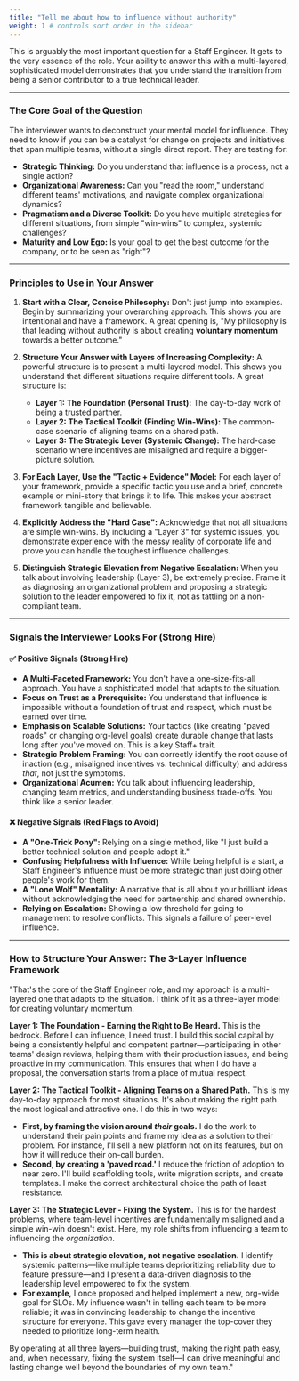 ```yaml
---
title: "Tell me about how to influence without authority"
weight: 1 # controls sort order in the sidebar
---
```


This is arguably the most important question for a Staff Engineer. It gets to the very essence of the role. Your ability to answer this with a multi-layered, sophisticated model demonstrates that you understand the transition from being a senior contributor to a true technical leader.

---

### The Core Goal of the Question

The interviewer wants to deconstruct your mental model for influence. They need to know if you can be a catalyst for change on projects and initiatives that span multiple teams, without a single direct report. They are testing for:

- **Strategic Thinking:** Do you understand that influence is a process, not a single action?
- **Organizational Awareness:** Can you "read the room," understand different teams' motivations, and navigate complex organizational dynamics?
- **Pragmatism and a Diverse Toolkit:** Do you have multiple strategies for different situations, from simple "win-wins" to complex, systemic challenges?
- **Maturity and Low Ego:** Is your goal to get the best outcome for the company, or to be seen as "right"?

---

### Principles to Use in Your Answer

1.  **Start with a Clear, Concise Philosophy:** Don't just jump into examples. Begin by summarizing your overarching approach. This shows you are intentional and have a framework. A great opening is, "My philosophy is that leading without authority is about creating **voluntary momentum** towards a better outcome."

2.  **Structure Your Answer with Layers of Increasing Complexity:** A powerful structure is to present a multi-layered model. This shows you understand that different situations require different tools. A great structure is:

    - **Layer 1: The Foundation (Personal Trust):** The day-to-day work of being a trusted partner.
    - **Layer 2: The Tactical Toolkit (Finding Win-Wins):** The common-case scenario of aligning teams on a shared path.
    - **Layer 3: The Strategic Lever (Systemic Change):** The hard-case scenario where incentives are misaligned and require a bigger-picture solution.

3.  **For Each Layer, Use the "Tactic + Evidence" Model:** For each layer of your framework, provide a specific tactic you use and a brief, concrete example or mini-story that brings it to life. This makes your abstract framework tangible and believable.

4.  **Explicitly Address the "Hard Case":** Acknowledge that not all situations are simple win-wins. By including a "Layer 3" for systemic issues, you demonstrate experience with the messy reality of corporate life and prove you can handle the toughest influence challenges.

5.  **Distinguish Strategic Elevation from Negative Escalation:** When you talk about involving leadership (Layer 3), be extremely precise. Frame it as diagnosing an organizational problem and proposing a strategic solution to the leader empowered to fix it, not as tattling on a non-compliant team.

---

### Signals the Interviewer Looks For (Strong Hire)

#### ✅ Positive Signals (Strong Hire)

- **A Multi-Faceted Framework:** You don't have a one-size-fits-all approach. You have a sophisticated model that adapts to the situation.
- **Focus on Trust as a Prerequisite:** You understand that influence is impossible without a foundation of trust and respect, which must be earned over time.
- **Emphasis on Scalable Solutions:** Your tactics (like creating "paved roads" or changing org-level goals) create durable change that lasts long after you've moved on. This is a key Staff+ trait.
- **Strategic Problem Framing:** You can correctly identify the root cause of inaction (e.g., misaligned incentives vs. technical difficulty) and address _that_, not just the symptoms.
- **Organizational Acumen:** You talk about influencing leadership, changing team metrics, and understanding business trade-offs. You think like a senior leader.

#### ❌ Negative Signals (Red Flags to Avoid)

- **A "One-Trick Pony":** Relying on a single method, like "I just build a better technical solution and people adopt it."
- **Confusing Helpfulness with Influence:** While being helpful is a start, a Staff Engineer's influence must be more strategic than just doing other people's work for them.
- **A "Lone Wolf" Mentality:** A narrative that is all about your brilliant ideas without acknowledging the need for partnership and shared ownership.
- **Relying on Escalation:** Showing a low threshold for going to management to resolve conflicts. This signals a failure of peer-level influence.

---

### How to Structure Your Answer: The 3-Layer Influence Framework

"That's the core of the Staff Engineer role, and my approach is a multi-layered one that adapts to the situation. I think of it as a three-layer model for creating voluntary momentum.

**Layer 1: The Foundation - Earning the Right to Be Heard.**
This is the bedrock. Before I can influence, I need trust. I build this social capital by being a consistently helpful and competent partner—participating in other teams' design reviews, helping them with their production issues, and being proactive in my communication. This ensures that when I do have a proposal, the conversation starts from a place of mutual respect.

**Layer 2: The Tactical Toolkit - Aligning Teams on a Shared Path.**
This is my day-to-day approach for most situations. It's about making the right path the most logical and attractive one. I do this in two ways:

- **First, by framing the vision around _their_ goals.** I do the work to understand their pain points and frame my idea as a solution to their problem. For instance, I'll sell a new platform not on its features, but on how it will reduce their on-call burden.
- **Second, by creating a 'paved road.'** I reduce the friction of adoption to near zero. I'll build scaffolding tools, write migration scripts, and create templates. I make the correct architectural choice the path of least resistance.

**Layer 3: The Strategic Lever - Fixing the System.**
This is for the hardest problems, where team-level incentives are fundamentally misaligned and a simple win-win doesn't exist. Here, my role shifts from influencing a team to influencing the _organization_.

- **This is about strategic elevation, not negative escalation.** I identify systemic patterns—like multiple teams deprioritizing reliability due to feature pressure—and I present a data-driven diagnosis to the leadership level empowered to fix the system.
- **For example,** I once proposed and helped implement a new, org-wide goal for SLOs. My influence wasn't in telling each team to be more reliable; it was in convincing leadership to change the incentive structure for everyone. This gave every manager the top-cover they needed to prioritize long-term health.

By operating at all three layers—building trust, making the right path easy, and, when necessary, fixing the system itself—I can drive meaningful and lasting change well beyond the boundaries of my own team."
